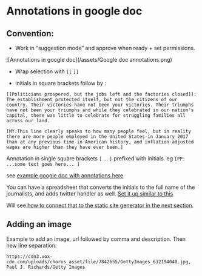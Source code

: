 # Annotations in google doc

## Convention:

- Work in “suggestion mode” and approve when ready + set permissions.

![Annotations in google doc](/assets/Google doc annotations.png)

- Wrap selection with `[[` `]]`

- initials in square brackets follow by :

```
[[Politicians prospered, but the jobs left and the factories closed]]. The establishment protected itself, but not the citizens of our country. Their victories have not been your victories. Their triumphs have not been your triumphs and while they celebrated in our nation's capital, there was little to celebrate for struggling families all across our land. 

[MY:This line clearly speaks to how many people feel, but in reality there are more people employed in the United States in January 2017 than at any previous time in American history, and inflation-adjusted wages are higher than they have ever been.]
```



Annotation in single square brackets `[` … `]` prefixed with initials. eg `[PP: ...some text goes here... ]`

see [example google doc with annotations here](https://docs.google.com/document/d/1p_Zi-utnPU82xT61evrw0Tvq32F1k6YpKOlmC4qvIo4/edit)


You can have a spreadsheet that converts the initials to the full name of the journalists, and adds twitter handler as well. [Set it up similar to this](https://docs.google.com/spreadsheets/d/1bij4r5mHcQV_g6bIxlAbM5-ElmGjGu_-5NBp2SIfN3c/edit#gid=0)

Will see[ how to connect that to the static site generator in the next section](/generating-an-annotated-article.md).


## Adding an image

Example to add an image, url followed by comma and description. Then new line separation.


```
https://cdn3.vox-cdn.com/uploads/chorus_asset/file/7842655/GettyImages_632194040.jpg, Paul J. Richards/Getty Images
```